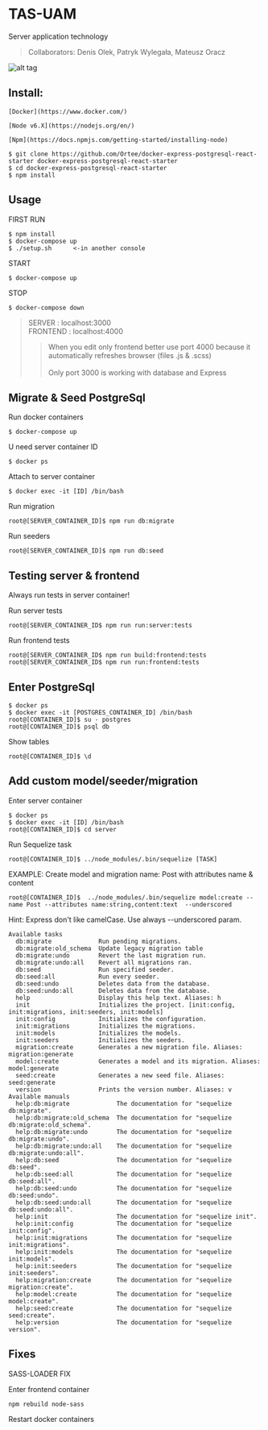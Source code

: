 # TAS-UAM
Server application technology

> Collaborators: Denis Olek, Patryk Wylegała, Mateusz Oracz

![alt tag](http://tech.orteedev.pl/stack.jpg)

## Install:
```
[Docker](https://www.docker.com/)   
```
```
[Node v6.X](https://nodejs.org/en/)   
```
```
[Npm](https://docs.npmjs.com/getting-started/installing-node)   
```
```
$ git clone https://github.com/Ortee/docker-express-postgresql-react-starter docker-express-postgresql-react-starter
$ cd docker-express-postgresql-react-starter
$ npm install
```
## Usage
FIRST RUN
```
$ npm install
$ docker-compose up
$ ./setup.sh      <-in another console
```
START
```
$ docker-compose up
```
STOP
```
$ docker-compose down
```
> SERVER : localhost:3000 <br>
> FRONTEND : localhost:4000
>> When you edit only frontend better use port 4000 because it automatically refreshes browser (files .js & .scss)<br><br>
>> Only port 3000 is working with database and Express

## Migrate & Seed PostgreSql
Run docker containers
```
$ docker-compose up
```
U need server container ID
```
$ docker ps
```
Attach to server container
```
$ docker exec -it [ID] /bin/bash
```
Run migration
```
root@[SERVER_CONTAINER_ID]$ npm run db:migrate
```
Run seeders
```
root@[SERVER_CONTAINER_ID]$ npm run db:seed
```
## Testing server & frontend
Always run tests in server container!

Run server tests
```
root@[SERVER_CONTAINER_ID$ npm run run:server:tests
```
Run frontend tests
```
root@[SERVER_CONTAINER_ID$ npm run build:frontend:tests
root@[SERVER_CONTAINER_ID$ npm run run:frontend:tests
```
## Enter PostgreSql
```
$ docker ps
$ docker exec -it [POSTGRES_CONTAINER_ID] /bin/bash
root@[CONTAINER_ID]$ su - postgres
root@[CONTAINER_ID]$ psql db
```
Show tables
```
root@[CONTAINER_ID]$ \d
```
## Add custom model/seeder/migration
Enter server container
```
$ docker ps
$ docker exec -it [ID] /bin/bash
root@[CONTAINER_ID]$ cd server
```
Run Sequelize task
```
root@[CONTAINER_ID]$ ../node_modules/.bin/sequelize [TASK]
```
EXAMPLE: Create model and migration name: Post with attributes name & content
```
root@[CONTAINER_ID]$  ../node_modules/.bin/sequelize model:create --name Post --attributes name:string,content:text  --underscored
```
Hint: Express don't like camelCase. Use always --underscored param.

```
Available tasks
  db:migrate             Run pending migrations.
  db:migrate:old_schema  Update legacy migration table
  db:migrate:undo        Revert the last migration run.
  db:migrate:undo:all    Revert all migrations ran.
  db:seed                Run specified seeder.
  db:seed:all            Run every seeder.
  db:seed:undo           Deletes data from the database.
  db:seed:undo:all       Deletes data from the database.
  help                   Display this help text. Aliases: h
  init                   Initializes the project. [init:config, init:migrations, init:seeders, init:models]
  init:config            Initializes the configuration.
  init:migrations        Initializes the migrations.
  init:models            Initializes the models.
  init:seeders           Initializes the seeders.
  migration:create       Generates a new migration file. Aliases: migration:generate
  model:create           Generates a model and its migration. Aliases: model:generate
  seed:create            Generates a new seed file. Aliases: seed:generate
  version                Prints the version number. Aliases: v
Available manuals
  help:db:migrate             The documentation for "sequelize db:migrate".
  help:db:migrate:old_schema  The documentation for "sequelize db:migrate:old_schema".
  help:db:migrate:undo        The documentation for "sequelize db:migrate:undo".
  help:db:migrate:undo:all    The documentation for "sequelize db:migrate:undo:all".
  help:db:seed                The documentation for "sequelize db:seed".
  help:db:seed:all            The documentation for "sequelize db:seed:all".
  help:db:seed:undo           The documentation for "sequelize db:seed:undo".
  help:db:seed:undo:all       The documentation for "sequelize db:seed:undo:all".
  help:init                   The documentation for "sequelize init".
  help:init:config            The documentation for "sequelize init:config".
  help:init:migrations        The documentation for "sequelize init:migrations".
  help:init:models            The documentation for "sequelize init:models".
  help:init:seeders           The documentation for "sequelize init:seeders".
  help:migration:create       The documentation for "sequelize migration:create".
  help:model:create           The documentation for "sequelize model:create".
  help:seed:create            The documentation for "sequelize seed:create".
  help:version                The documentation for "sequelize version".
  ```
## Fixes
SASS-LOADER FIX

Enter frontend container

```
npm rebuild node-sass
```
Restart docker containers
